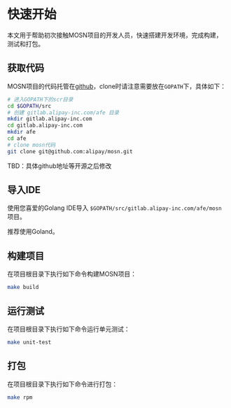 # 快速开始

本文用于帮助初次接触MOSN项目的开发人员，快速搭建开发环境，完成构建，测试和打包。

## 获取代码

MOSN项目的代码托管在[github](https://github.com/alipay/mosn)，clone时请注意需要放在`GOPATH`下，具体如下：

```bash
# 进入GOPATH下的scr目录
cd $GOPATH/src
# 创建 gitlab.alipay-inc.com/afe 目录
mkdir gitlab.alipay-inc.com
cd gitlab.alipay-inc.com
mkdir afe
cd afe
# clone mosn代码
git clone git@github.com:alipay/mosn.git
```

TBD：具体github地址等开源之后修改

## 导入IDE

使用您喜爱的Golang IDE导入 `$GOPATH/src/gitlab.alipay-inc.com/afe/mosn` 项目。

推荐使用Goland。

## 构建项目

在项目根目录下执行如下命令构建MOSN项目：

```bash
make build
```

## 运行测试

在项目根目录下执行如下命令运行单元测试：

```bash
make unit-test
```

## 打包

在项目根目录下执行如下命令进行打包：

```bash
make rpm
```


